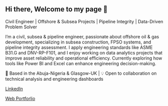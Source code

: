 ## Hi there, Welcome to my page 👋

Civil Engineer | Offshore & Subsea Projects | Pipeline Integrity | Data-Driven Problem Solver

I’m a civil, subsea & pipeline engineer, passionate about offshore oil & gas development, specializing in subsea construction, FPSO systems, and pipeline integrity assessment. I apply engineering standards like ASME B31.G and DNV-RP-F101, and I enjoy working on data analytics projects that improve asset reliability and operational efficiency. Currently exploring how tools like Power BI and Excel can enhance engineering decision-making.

📍 Based in the Abuja-Nigeria & Glasgow-UK | 💡 Open to collaboration on technical analysis and engineering dashboards



<a href="https://www.linkedin.com/in/nuhu-james-akwe-b-eng-msc-r-engr-mnse-68026a293/">LinkedIn</a>


<a href="https://github.com/AkweNuhu/Web-Portfolio">Web Portforlio</a>
